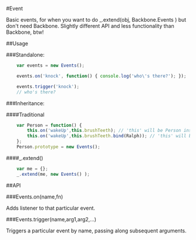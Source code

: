 #Event

Basic events, for when you want to do _.extend(obj, Backbone.Events ) but don't need Backbone. Slightly different API and less functionality than Backbone, btw!

##Usage

###Standalone:

```javascript
	var events = new Events();

	events.on('knock', function() { console.log('who\'s there?'); });

	events.trigger('knock');
	// who's there?
```

###Inheritance:

####Traditional

```javascript
	var Person = function() {
		this.on('wakeUp',this.brushTeeth); // 'this' will be Person instance
		this.on('wakeUp',this.brushTeeth.bind(Ralph)); // 'this' will be Ralph
	};
	Person.prototype = new Events();
```

####_.extend()

```javascript
	var me = {};
	_.extend(me, new Events() );
```


##API

###Events.on(name,fn)

Adds listener to that particular event.

###Events.trigger(name,arg1,arg2,...)

Triggers a particular event by name, passing along subsequent arguments.